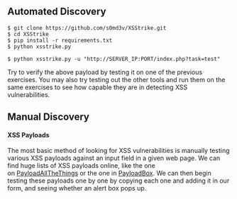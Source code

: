## Automated Discovery
```shell-session
$ git clone https://github.com/s0md3v/XSStrike.git
$ cd XSStrike
$ pip install -r requirements.txt
$ python xsstrike.py
```

```shell-session
$ python xsstrike.py -u "http://SERVER_IP:PORT/index.php?task=test" 
```
Try to verify the above payload by testing it on one of the previous exercises. You may also try testing out the other tools and run them on the same exercises to see how capable they are in detecting XSS vulnerabilities.

## Manual Discovery
#### XSS Payloads

The most basic method of looking for XSS vulnerabilities is manually testing various XSS payloads against an input field in a given web page. We can find huge lists of XSS payloads online, like the one on [PayloadAllTheThings](https://github.com/swisskyrepo/PayloadsAllTheThings/blob/master/XSS%20Injection/README.md) or the one in [PayloadBox](https://github.com/payloadbox/xss-payload-list). We can then begin testing these payloads one by one by copying each one and adding it in our form, and seeing whether an alert box pops up.